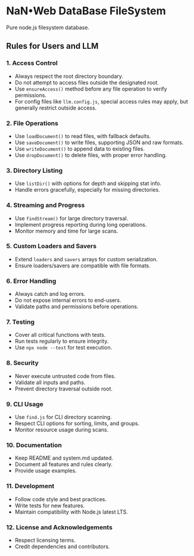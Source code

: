 # NaN•Web DataBase FileSystem

Pure node.js filesystem database.

## Rules for Users and LLM

### 1. Access Control
- Always respect the root directory boundary.
- Do not attempt to access files outside the designated root.
- Use `ensureAccess()` method before any file operation to verify permissions.
- For config files like `llm.config.js`, special access rules may apply, but generally restrict outside access.

### 2. File Operations
- Use `loadDocument()` to read files, with fallback defaults.
- Use `saveDocument()` to write files, supporting JSON and raw formats.
- Use `writeDocument()` to append data to existing files.
- Use `dropDocument()` to delete files, with proper error handling.

### 3. Directory Listing
- Use `listDir()` with options for depth and skipping stat info.
- Handle errors gracefully, especially for missing directories.

### 4. Streaming and Progress
- Use `findStream()` for large directory traversal.
- Implement progress reporting during long operations.
- Monitor memory and time for large scans.

### 5. Custom Loaders and Savers
- Extend `loaders` and `savers` arrays for custom serialization.
- Ensure loaders/savers are compatible with file formats.

### 6. Error Handling
- Always catch and log errors.
- Do not expose internal errors to end-users.
- Validate paths and permissions before operations.

### 7. Testing
- Cover all critical functions with tests.
- Run tests regularly to ensure integrity.
- Use `npx node --test` for test execution.

### 8. Security
- Never execute untrusted code from files.
- Validate all inputs and paths.
- Prevent directory traversal outside root.

### 9. CLI Usage
- Use `find.js` for CLI directory scanning.
- Respect CLI options for sorting, limits, and groups.
- Monitor resource usage during scans.

### 10. Documentation
- Keep README and system.md updated.
- Document all features and rules clearly.
- Provide usage examples.

### 11. Development
- Follow code style and best practices.
- Write tests for new features.
- Maintain compatibility with Node.js latest LTS.

### 12. License and Acknowledgements
- Respect licensing terms.
- Credit dependencies and contributors.
